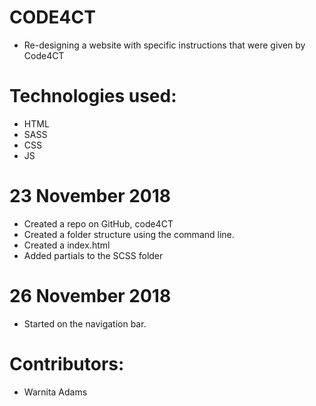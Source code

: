 # CODE4CT
- Re-designing a website with specific instructions that were given by Code4CT

# Technologies used:
- HTML
- SASS
- CSS
- JS

# 23 November 2018
- Created a repo on GitHub, code4CT
- Created a folder structure using the command line.
- Created a index.html
- Added partials to the SCSS folder

# 26 November 2018
- Started on the navigation bar.


# Contributors:
- Warnita Adams